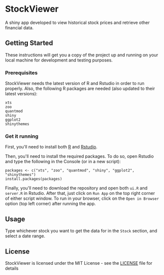 # StockViewer

A shiny app developed to view historical stock prices and retrieve other financial data.

## Getting Started

These instructions will get you a copy of the project up and running on your local machine for development and testing purposes.

### Prerequisites

StockViewer needs the latest version of R and Rstudio in order to run properly. Also, the following R packages are needed (also updated to their latest versions):

```
xts
zoo
quantmod
shiny
ggplot2
shinythemes
```
### Get it running

First, you'll need to install both [R](https://cran.r-project.org/bin/windows/base/) and [Rstudio](https://www.rstudio.com/products/rstudio/download/). 

Then, you'll need to install the required packages. To do so, open Rstudio and type the following in the Console (or in a new script):
```
packages <- c("xts", "zoo", "quantmod", "shiny", "ggplot2", "shinythemes")
install.packages(packages)
```
Finally, you'll need to download the repository and open both `ui.R` and `server.R` in Rstudio. After that, just click on `Run App` on the top right corner of either script window. To run in your browser, click on the `Open in Browser` option (top left corner) after running the app.

## Usage

Type whichever stock you want to get the data for in the `Stock` section, and select a date range.

## License

StockViewer is licensed under the MIT License - see the [LICENSE](LICENSE) file for details
